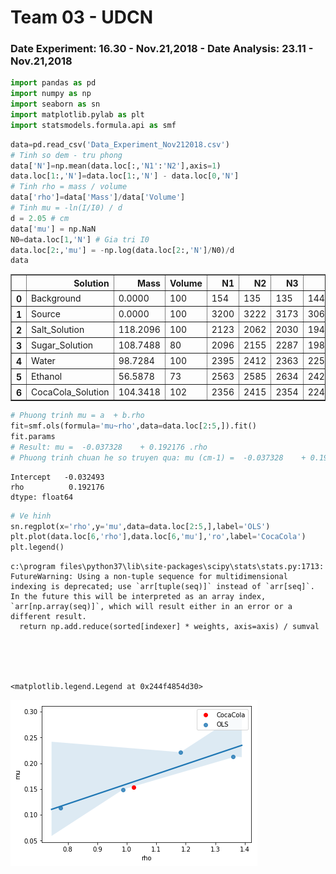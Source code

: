 
# Team 03 - UDCN
### Date Experiment: 16.30 - Nov.21,2018 - Date Analysis: 23.11 - Nov.21,2018


```python
import pandas as pd
import numpy as np
import seaborn as sn
import matplotlib.pylab as plt
import statsmodels.formula.api as smf
```


```python
data=pd.read_csv('Data_Experiment_Nov212018.csv')
# Tinh so dem - tru phong
data['N']=np.mean(data.loc[:,'N1':'N2'],axis=1)
data.loc[1:,'N']=data.loc[1:,'N'] - data.loc[0,'N']
# Tinh rho = mass / volume
data['rho']=data['Mass']/data['Volume']
# Tinh mu = -ln(I/I0) / d
d = 2.05 # cm
data['mu'] = np.NaN
N0=data.loc[1,'N'] # Gia tri I0 
data.loc[2:,'mu'] = -np.log(data.loc[2:,'N']/N0)/d
data
```




<div>
<style scoped>
    .dataframe tbody tr th:only-of-type {
        vertical-align: middle;
    }

    .dataframe tbody tr th {
        vertical-align: top;
    }

    .dataframe thead th {
        text-align: right;
    }
</style>
<table border="1" class="dataframe">
  <thead>
    <tr style="text-align: right;">
      <th></th>
      <th>Solution</th>
      <th>Mass</th>
      <th>Volume</th>
      <th>N1</th>
      <th>N2</th>
      <th>N3</th>
      <th>N</th>
      <th>rho</th>
      <th>mu</th>
    </tr>
  </thead>
  <tbody>
    <tr>
      <th>0</th>
      <td>Background</td>
      <td>0.0000</td>
      <td>100</td>
      <td>154</td>
      <td>135</td>
      <td>135</td>
      <td>144.5</td>
      <td>0.000000</td>
      <td>NaN</td>
    </tr>
    <tr>
      <th>1</th>
      <td>Source</td>
      <td>0.0000</td>
      <td>100</td>
      <td>3200</td>
      <td>3222</td>
      <td>3173</td>
      <td>3066.5</td>
      <td>0.000000</td>
      <td>NaN</td>
    </tr>
    <tr>
      <th>2</th>
      <td>Salt_Solution</td>
      <td>118.2096</td>
      <td>100</td>
      <td>2123</td>
      <td>2062</td>
      <td>2030</td>
      <td>1948.0</td>
      <td>1.182096</td>
      <td>0.221333</td>
    </tr>
    <tr>
      <th>3</th>
      <td>Sugar_Solution</td>
      <td>108.7488</td>
      <td>80</td>
      <td>2096</td>
      <td>2155</td>
      <td>2287</td>
      <td>1981.0</td>
      <td>1.359360</td>
      <td>0.213139</td>
    </tr>
    <tr>
      <th>4</th>
      <td>Water</td>
      <td>98.7284</td>
      <td>100</td>
      <td>2395</td>
      <td>2412</td>
      <td>2363</td>
      <td>2259.0</td>
      <td>0.987284</td>
      <td>0.149080</td>
    </tr>
    <tr>
      <th>5</th>
      <td>Ethanol</td>
      <td>56.5878</td>
      <td>73</td>
      <td>2563</td>
      <td>2585</td>
      <td>2634</td>
      <td>2429.5</td>
      <td>0.775175</td>
      <td>0.113586</td>
    </tr>
    <tr>
      <th>6</th>
      <td>CocaCola_Solution</td>
      <td>104.3418</td>
      <td>102</td>
      <td>2356</td>
      <td>2415</td>
      <td>2354</td>
      <td>2241.0</td>
      <td>1.022959</td>
      <td>0.152983</td>
    </tr>
  </tbody>
</table>
</div>




```python
# Phuong trinh mu = a  + b.rho
fit=smf.ols(formula='mu~rho',data=data.loc[2:5,]).fit()
fit.params
# Result: mu =  -0.037328    + 0.192176 .rho
# Phuong trinh chuan he so truyen qua: mu (cm-1) =  -0.037328    + 0.192176 .rho (g/cm3)
```




    Intercept   -0.032493
    rho          0.192176
    dtype: float64




```python
# Ve hinh
sn.regplot(x='rho',y='mu',data=data.loc[2:5,],label='OLS')
plt.plot(data.loc[6,'rho'],data.loc[6,'mu'],'ro',label='CocaCola')
plt.legend()
```

    c:\program files\python37\lib\site-packages\scipy\stats\stats.py:1713: FutureWarning: Using a non-tuple sequence for multidimensional indexing is deprecated; use `arr[tuple(seq)]` instead of `arr[seq]`. In the future this will be interpreted as an array index, `arr[np.array(seq)]`, which will result either in an error or a different result.
      return np.add.reduce(sorted[indexer] * weights, axis=axis) / sumval
    




    <matplotlib.legend.Legend at 0x244f4854d30>




![png](output_4_2.png)

